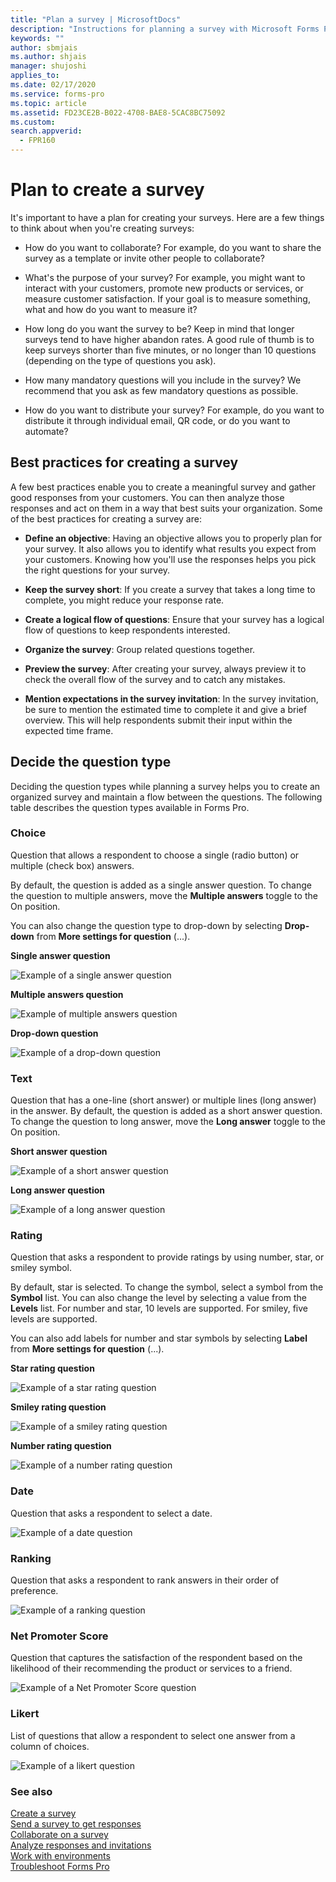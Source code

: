 ```yaml
---
title: "Plan a survey | MicrosoftDocs"
description: "Instructions for planning a survey with Microsoft Forms Pro"
keywords: ""
author: sbmjais
ms.author: shjais
manager: shujoshi
applies_to: 
ms.date: 02/17/2020
ms.service: forms-pro
ms.topic: article
ms.assetid: FD23CE2B-B022-4708-BAE8-5CAC8BC75092
ms.custom: 
search.appverid:
  - FPR160
---
```


# Plan to create a survey

It's important to have a plan for creating your surveys. Here are a few things to think about when you're creating surveys:

-   How do you want to collaborate? For example, do you want to share the survey as a template or invite other people to collaborate?

-   What's the purpose of your survey? For example, you might want to interact with your customers, promote new products or services, or measure customer satisfaction. If your goal is to measure something, what and how do you want to measure it?

-   How long do you want the survey to be? Keep in mind that longer surveys tend to have higher abandon rates. A good rule of thumb is to keep surveys shorter than five minutes, or no longer than 10 questions (depending on the type of questions you ask).

-   How many mandatory questions will you include in the survey? We recommend that you ask as few mandatory questions as possible.

-   How do you want to distribute your survey? For example, do you want to distribute it through individual email, QR code, or do you want to automate?

## Best practices for creating a survey

A few best practices enable you to create a meaningful survey and gather good responses from your customers. You can then analyze those responses and act on them in a way that best suits your organization. Some of the best practices for creating a survey are:

- **Define an objective**: Having an objective allows you to properly plan for your survey. It also allows you to identify what results you expect from your customers. Knowing how you'll use the responses helps you pick the right questions for your survey.

- **Keep the survey short**: If you create a survey that takes a long time to complete, you might reduce your response rate.

- **Create a logical flow of questions**: Ensure that your survey has a logical flow of questions to keep respondents interested.

- **Organize the survey**: Group related questions together.

- **Preview the survey**: After creating your survey, always preview it to check the overall flow of the survey and to catch any mistakes.

- **Mention expectations in the survey invitation**: In the survey invitation, be sure to mention the estimated time to complete it and give a brief overview. This will help respondents submit their input within the expected time frame.

## Decide the question type

Deciding the question types while planning a survey helps you to create an organized survey and maintain a flow between the questions. The following table describes the question types available in Forms Pro.

### Choice

Question that allows a respondent to choose a single (radio button) or multiple (check box) answers. 

By default, the question is added as a single answer question. To change the question to multiple answers, move the **Multiple answers** toggle to the On position.
  
You can also change the question type to drop-down by selecting **Drop-down** from **More settings for question** (...).

**Single answer question**

![Example of a single answer question](media/ques-radio-button.png "Example of a single answer question")

**Multiple answers question**

![Example of multiple answers question](media/ques-check-box.png "Example of multiple answers question")

**Drop-down question**

![Example of a drop-down question](media/ques-drop-down.png "Example of a drop-down question") 

### Text

Question that has a one-line (short answer) or multiple lines (long answer) in the answer. By default, the question is added as a short answer question. To change the question to long answer, move the **Long answer** toggle to the On position.

**Short answer question**

![Example of a short answer question](media/ques-short-answer.png "Example of a short answer question")

**Long answer question**

![Example of a long answer question](media/ques-long-answer.png "Example of a long answer question")

### Rating

Question that asks a respondent to provide ratings by using number, star, or smiley symbol. 

By default, star is selected. To change the symbol, select a symbol from the **Symbol** list. You can also change the level by selecting a value from the **Levels** list. For number and star, 10 levels are supported. For smiley, five levels are supported.
  
You can also add labels for number and star symbols by selecting **Label** from **More settings for question** (...).

**Star rating question**

![Example of a star rating question](media/ques-rating-star.png "Example of a star rating question") 

**Smiley rating question**

![Example of a smiley rating question](media/ques-rating-smiley.png "Example of a smiley rating question") 

**Number rating question**

![Example of a number rating question](media/ques-rating-number.png "Example of a number rating question")

### Date

Question that asks a respondent to select a date.

![Example of a date question](media/ques-date.png "Example of a date question")

### Ranking

Question that asks a respondent to rank answers in their order of preference.

![Example of a ranking question](media/ques-ranking.png "Example of a ranking question")

### Net Promoter Score

Question that captures the satisfaction of the respondent based on the likelihood of their recommending the product or services to a friend.

![Example of a Net Promoter Score question](media/ques-nps.png "Example of a Net Promoter Score question")

### Likert

List of questions that allow a respondent to select one answer from a column of choices.

![Example of a likert question](media/ques-likert.png "Example of a likert question")


### See also

[Create a survey](create-survey.md)<br>
[Send a survey to get responses](send-survey.md) <br>
[Collaborate on a survey](collaborate-survey.md) <br>
[Analyze responses and invitations](analyze-responses-invites.md) <br>
[Work with environments](choose-environment.md)<br>
[Troubleshoot Forms Pro](troubleshoot.md)